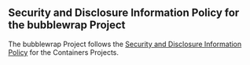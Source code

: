 ## Security and Disclosure Information Policy for the bubblewrap Project

The bubblewrap Project follows the [Security and Disclosure Information Policy](https://github.com/containers/common/blob/HEAD/SECURITY.md) for the Containers Projects.
